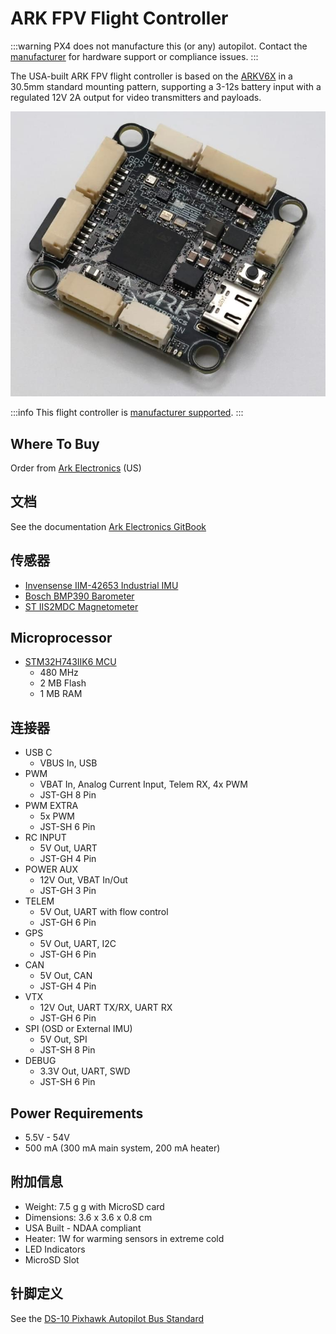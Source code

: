 # ARK FPV Flight Controller

:::warning
PX4 does not manufacture this (or any) autopilot.
Contact the [manufacturer](https://arkelectron.com/contact-us/) for hardware support or compliance issues.
:::

The USA-built ARK FPV flight controller is based on the [ARKV6X](https://arkelectron.com/product/arkv6x/) in a 30.5mm standard mounting pattern, supporting a 3-12s battery input with a regulated 12V 2A output for video transmitters and payloads.

![ARK FPV Main Photo](../../assets/flight_controller/arkfpv/ark_fpv.jpg)

:::info
This flight controller is [manufacturer supported](../flight_controller/autopilot_manufacturer_supported.md).
:::

## Where To Buy

Order from [Ark Electronics](https://arkelectron.com/product/arkv6x/) (US)

## 文档

See the documentation [Ark Electronics GitBook](https://arkelectron.gitbook.io/ark-documentation/flight-controllers/ark-fpv)

## 传感器

- [Invensense IIM-42653 Industrial IMU](https://invensense.tdk.com/products/smartindustrial/iim-42653/)
- [Bosch BMP390 Barometer](https://www.bosch-sensortec.com/products/environmental-sensors/pressure-sensors/bmp390/)
- [ST IIS2MDC Magnetometer](https://www.st.com/en/mems-and-sensors/iis2mdc.html)

## Microprocessor

- [STM32H743IIK6 MCU](https://www.st.com/en/microcontrollers-microprocessors/stm32h743ii.html)
  - 480 MHz
  - 2 MB Flash
  - 1 MB RAM

## 连接器

- USB C
  - VBUS In, USB
- PWM
  - VBAT In, Analog Current Input, Telem RX, 4x PWM
  - JST-GH 8 Pin
- PWM EXTRA
  - 5x PWM
  - JST-SH 6 Pin
- RC INPUT
  - 5V Out, UART
  - JST-GH 4 Pin
- POWER AUX
  - 12V Out, VBAT In/Out
  - JST-GH 3 Pin
- TELEM
  - 5V Out, UART with flow control
  - JST-GH 6 Pin
- GPS
  - 5V Out, UART, I2C
  - JST-GH 6 Pin
- CAN
  - 5V Out, CAN
  - JST-GH 4 Pin
- VTX
  - 12V Out, UART TX/RX, UART RX
  - JST-GH 6 Pin
- SPI (OSD or External IMU)
  - 5V Out, SPI
  - JST-SH 8 Pin
- DEBUG
  - 3.3V Out, UART, SWD
  - JST-SH 6 Pin

## Power Requirements

- 5.5V - 54V
- 500 mA (300 mA main system, 200 mA heater)

## 附加信息

- Weight: 7.5 g g with MicroSD card
- Dimensions: 3.6 x 3.6 x 0.8 cm
- USA Built - NDAA compliant
- Heater: 1W for warming sensors in extreme cold
- LED Indicators
- MicroSD Slot

## 针脚定义

See the [DS-10 Pixhawk Autopilot Bus Standard](https://arkelectron.gitbook.io/ark-documentation/flight-controllers/ark-fpv/pinout)
